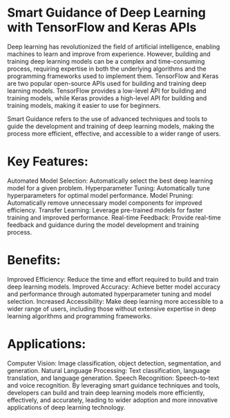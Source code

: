 # Smart Guidance of Deep Learning with TensorFlow and Keras APIs

Deep learning has revolutionized the field of artificial intelligence, enabling machines to learn and improve from experience. However, building and training deep learning models can be a complex and time-consuming process, requiring expertise in both the underlying algorithms and the programming frameworks used to implement them.
TensorFlow and Keras are two popular open-source APIs used for building and training deep learning models. TensorFlow provides a low-level API for building and training models, while Keras provides a high-level API for building and training models, making it easier to use for beginners.

Smart Guidance refers to the use of advanced techniques and tools to guide the development and training of deep learning models, making the process more efficient, effective, and accessible to a wider range of users.

# Key Features:
Automated Model Selection: Automatically select the best deep learning model for a given problem.
Hyperparameter Tuning: Automatically tune hyperparameters for optimal model performance.
Model Pruning: Automatically remove unnecessary model components for improved efficiency.
Transfer Learning: Leverage pre-trained models for faster training and improved performance.
Real-time Feedback: Provide real-time feedback and guidance during the model development and training process.

# Benefits:
Improved Efficiency: Reduce the time and effort required to build and train deep learning models.
Improved Accuracy: Achieve better model accuracy and performance through automated hyperparameter tuning and model selection.
Increased Accessibility: Make deep learning more accessible to a wider range of users, including those without extensive expertise in deep learning algorithms and programming frameworks.

# Applications:
Computer Vision: Image classification, object detection, segmentation, and generation.
Natural Language Processing: Text classification, language translation, and language generation.
Speech Recognition: Speech-to-text and voice recognition.
By leveraging smart guidance techniques and tools, developers can build and train deep learning models more efficiently, effectively, and accurately, leading to wider adoption and more innovative applications of deep learning technology.

